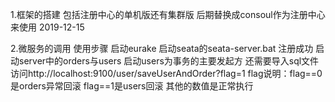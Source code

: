 
1.框架的搭建 包括注册中心的单机版还有集群版   后期替换成consoul作为注册中心来使用 2019-12-15

2.微服务的调用 使用步骤
启动eurake
启动seata的seata-server.bat 注册成功 
启动server中的orders与users
启动users为事务的主要发起方
还需要导入sql文件
访问http://localhost:9100/user/saveUserAndOrder?flag=1
flag说明：flag==0 是orders异常回滚
flag==1是users回滚
其他的数值是正常执行
